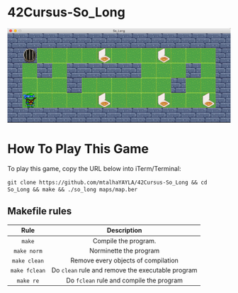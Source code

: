 # 42Cursus-So_Long
<img src="https://github.com/meteulken/So_Long/blob/main/so_long.gif" alt="Keycode">

# How To Play This Game

To play this game, copy the URL below into iTerm/Terminal:

```
git clone https://github.com/mtalhaYAYLA/42Cursus-So_Long && cd So_Long && make && ./so_long maps/map.ber
```
## Makefile rules

| Rule         |                 Description                             |
|:------------:|:-------------------------------------------------------:|
| `make`       | Compile the program.                                    |
| `make norm`  | Norminette the program                                  |
| `make clean` | Remove every objects of compilation                     |
| `make fclean`| Do `clean` rule and remove the executable program       |
| `make re`    | Do `fclean` rule and compile the program                |
